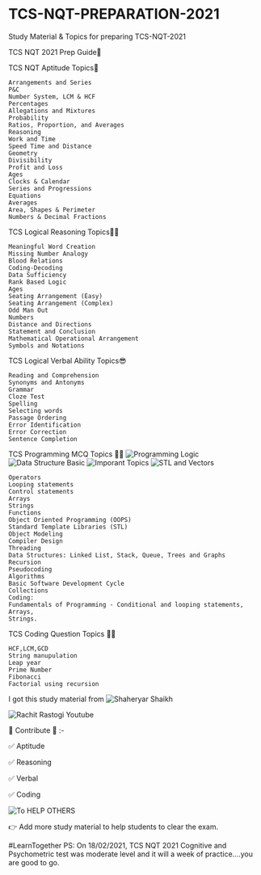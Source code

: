 # TCS-NQT-PREPARATION-2021
Study Material & Topics for preparing TCS-NQT-2021

TCS NQT 2021 Prep Guide🎉

TCS NQT Aptitude Topics🚀

    Arrangements and Series
    P&C
    Number System, LCM & HCF
    Percentages
    Allegations and Mixtures
    Probability
    Ratios, Proportion, and Averages
    Reasoning
    Work and Time
    Speed Time and Distance
    Geometry
    Divisibility
    Profit and Loss
    Ages
    Clocks & Calendar
    Series and Progressions
    Equations
    Averages
    Area, Shapes & Perimeter
    Numbers & Decimal Fractions

TCS Logical Reasoning Topics🤦‍♂️

    Meaningful Word Creation
    Missing Number Analogy
    Blood Relations
    Coding-Decoding
    Data Sufficiency
    Rank Based Logic
    Ages
    Seating Arrangement (Easy)
    Seating Arrangement (Complex)
    Odd Man Out
    Numbers
    Distance and Directions
    Statement and Conclusion
    Mathematical Operational Arrangement
    Symbols and Notations

TCS Logical Verbal Ability Topics😎

    Reading and Comprehension
    Synonyms and Antonyms
    Grammar
    Cloze Test
    Spelling
    Selecting words
    Passage Ordering
    Error Identification
    Error Correction
    Sentence Completion

TCS Programming MCQ Topics 👨‍💻
 ![Programming Logic](https://prepinsta.com/tcs-nqt/placement-papers/programming-logic/)
 ![Data Structure Basic](https://prepinsta.com/data-structures/)
 ![Imporant Topics](https://docs.google.com/document/d/1xLoLGI6RHMEofvYa8EF8-uxJ5ePvmlMJbwBxA2AVcNI/edit)
 ![STL and Vectors](https://docs.google.com/document/d/1GRYoUgWeNnM_Q7-nycCpHwxT5cjmAAAc5PjXvA0j2wE/edit)
    
    Operators
    Looping statements
    Control statements
    Arrays
    Strings
    Functions
    Object Oriented Programming (OOPS)
    Standard Template Libraries (STL)
    Object Modeling
    Compiler Design
    Threading
    Data Structures: Linked List, Stack, Queue, Trees and Graphs
    Recursion
    Pseudocoding
    Algorithms
    Basic Software Development Cycle
    Collections
    Coding:
    Fundamentals of Programming - Conditional and looping statements, Arrays,
    Strings.

TCS Coding Question Topics 👨‍💻

    HCF,LCM,GCD
    String manupulation
    Leap year
    Prime Number
    Fibonacci
    Factorial using recursion

I got this study material from 
![Shaheryar Shaikh](https://github.com/shaheryarshaikh1011) 

![Rachit Rastogi Youtube](https://www.youtube.com/channel/UCky03MonS3REdCXCvOfua2g)

🌻 Contribute 🌻 :-

✅ Aptitude

✅ Reasoning

✅ Verbal 

✅ Coding

![To HELP OTHERS](https://twitter.com/i/status/1357261161863946240)

👉 Add more study material to help students to clear the exam. 

#LearnTogether
PS: On 18/02/2021, TCS NQT 2021 Cognitive and Psychometric test was moderate level and it will a week of practice....you are good to go.
